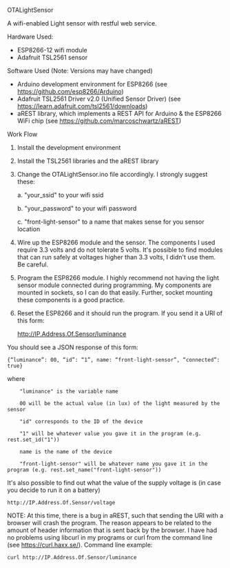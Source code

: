 OTALightSensor

A wifi-enabled Light sensor with restful web service.

Hardware Used:
- ESP8266-12 wifi module
- Adafruit TSL2561 sensor

Software Used (Note: Versions may have changed)
- Arduino development environment for ESP8266 (see https://github.com/esp8266/Arduino)
- Adafruit TSL2561 Driver v2.0 (Unified Sensor Driver) (see https://learn.adafruit.com/tsl2561/downloads)
- aREST library, which implements a REST API for Arduino & the ESP8266 WiFi chip (see https://github.com/marcoschwartz/aREST)

Work Flow

1. Install the development environment

2. Install the TSL2561 libraries and the aREST library

3. Change the OTALightSensor.ino file accordingly. I strongly suggest these:

   a. "your_ssid" to your wifi ssid

   b. "your_password" to your wifi password

   c. "front-light-sensor" to a name that makes sense for you sensor location

4. Wire up the ESP8266 module and the sensor. The components I used require 3.3 volts and do not tolerate 5 volts. It's possible to find modules that can run safely at voltages higher than 3.3 volts, I didn't use them. Be careful.

5. Program the ESP8266 module. I highly recommend not having the light sensor module connected during programming. My components are mounted in sockets, so I can do that easily. Further, socket mounting these components is a good practice.

6. Reset the ESP8266 and it should run the program. If you send it a URI of this form:

	http://IP.Address.Of.Sensor/luminance

You should see a JSON response of this form:

	{“luminance”: 00, “id”: “1”, name: “front-light-sensor”, “connected”: true}
	
where

        "luminance" is the variable name

		00 will be the actual value (in lux) of the light measured by the sensor

		"id" corresponds to the ID of the device

		"1" will be whatever value you gave it in the program (e.g. rest.set_id("1"))

		name is the name of the device

		"front-light-sensor" will be whatever name you gave it in the program (e.g. rest.set_name("front-light-sensor"))

It's also possible to find out what the value of the supply voltage is (in case you decide to run it on a battery)

	http://IP.Address.Of.Sensor/voltage

NOTE: At this time, there is a bug in aREST, such that sending the URI with a browser will crash the program. The reason appears to be related to the amount of header information that is sent back by the browser. I have had no problems using libcurl in my programs or curl from the command line (see https://curl.haxx.se/).
Command line example:

	curl http://IP.Address.Of.Sensor/luminance